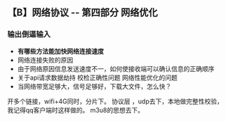 ## 【B】网络协议 -- 第四部分 网络优化



### 输出倒逼输入

- **有哪些方法能加快网络连接速度**
- 网络连接失败的原因
- 由于网络原因信息发送速度不一，如何使接收端可以确认信息的正确顺序 
- 关于api请求数据劫持 校检正确性问题 网络性能优化的问题
- 当网络带宽足够大，信号足够好，下载大文件，怎么快？

开多个链接，wifi+4G同时，分片下。
协议层 ，udp去下，本地做完整性校验，我记得qq客户端时这样做的。
m3u8的思想去下。





























































































